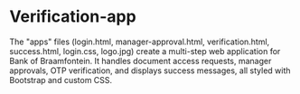# Verification-app
 The "apps" files (login.html, manager-approval.html, verification.html, success.html, login.css, logo.jpg) create a multi-step web application for Bank of Braamfontein. It handles document access requests, manager approvals, OTP verification, and displays success messages, all styled with Bootstrap and custom CSS.
